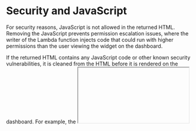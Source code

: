 # Security and JavaScript<a name="add_custom_widget_dashboard_security"></a>

For security reasons, JavaScript is not allowed in the returned HTML\. Removing the JavaScript prevents permission escalation issues, where the writer of the Lambda function injects code that could run with higher permissions than the user viewing the widget on the dashboard\.

If the returned HTML contains any JavaScript code or other known security vulnerabilities, it is cleaned from the HTML before it is rendered on the dashboard\. For example, the **<iframe>** and **<use>** tags are not allowed and are removed\.

Custom Widgets won't run by default in a dashboard\. Instead, you must explicitly allow a custom widget to run if you trust the Lambda function that it invokes\. You can choose to allow it once or allow always, for both individual widgets and entire dashboard\. You can also deny permission for individual widgets and the entire dashboard\.
